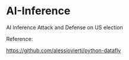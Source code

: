 # AI-Inference
AI Inference Attack and Defense on US election

Reference:

https://github.com/alessiovierti/python-datafly
